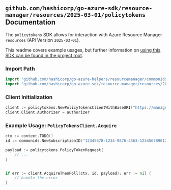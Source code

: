 
## `github.com/hashicorp/go-azure-sdk/resource-manager/resources/2025-03-01/policytokens` Documentation

The `policytokens` SDK allows for interaction with Azure Resource Manager `resources` (API Version `2025-03-01`).

This readme covers example usages, but further information on [using this SDK can be found in the project root](https://github.com/hashicorp/go-azure-sdk/tree/main/docs).

### Import Path

```go
import "github.com/hashicorp/go-azure-helpers/resourcemanager/commonids"
import "github.com/hashicorp/go-azure-sdk/resource-manager/resources/2025-03-01/policytokens"
```


### Client Initialization

```go
client := policytokens.NewPolicyTokensClientWithBaseURI("https://management.azure.com")
client.Client.Authorizer = authorizer
```


### Example Usage: `PolicyTokensClient.Acquire`

```go
ctx := context.TODO()
id := commonids.NewSubscriptionID("12345678-1234-9876-4563-123456789012")

payload := policytokens.PolicyTokenRequest{
	// ...
}


if err := client.AcquireThenPoll(ctx, id, payload); err != nil {
	// handle the error
}
```

